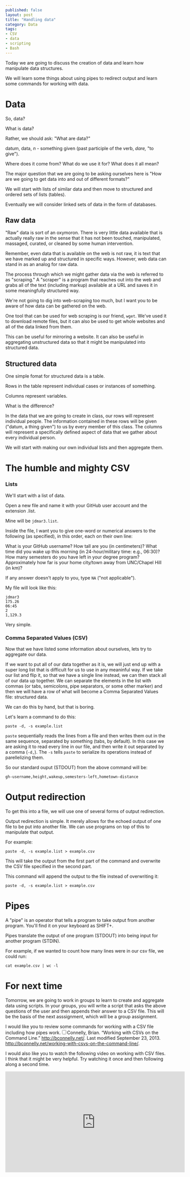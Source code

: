 ```yaml
---
published: false
layout: post
title: "Handling data"
category: Data
tags: 
- CSV
- data
- scripting
- Bash
---
```


<p>Today we are going to discuss the creation of data and learn how manipulate data structures. </p>

<p>We will learn some things about using pipes to redirect output and learn some commands for working with data. 
<excerpt/></p>

<h1 id="data">Data</h1>

<p>So, data? </p>

<p>What is data? </p>

<p>Rather, we should ask: &quot;What are data?&quot; </p>

<p>datum, data, <em>n</em> - something given (past participle of the verb, <em>dare,</em> &quot;to give&quot;).</p>

<p>Where does it come from? What do we use it for? What does it all mean? </p>

<p>The major question that we are going to be asking ourselves here is &quot;How are we going to get data into and out of different formats?&quot; </p>

<p>We will start with lists of similar data and then move to structured and ordered sets of lists (tables). </p>

<p>Eventually we will consider linked sets of data in the form of databases.</p>

<h2 id="raw-data">Raw data</h2>

<p>&quot;Raw&quot; data is sort of an oxymoron. 
There is very little data available that is actually really raw in the sense that it has not been touched, manipulated, massaged, curated, or cleaned by some human intervention. </p>

<p>Remember, even data that is available on the web is not raw, it is text that we have marked up and structured in specific ways. 
However, web data can stand in as an analog for raw data. </p>

<p>The process through which we might gather data via the web is referred to as &quot;scraping.&quot; 
A &quot;scraper&quot; is a program that reaches out into the web and grabs all of the text (including markup) available at a URL and saves it in some meaningfully structured way. </p>

<p>We&#39;re not going to dig into web-scraping too much, but I want you to be aware of how data can be gathered on the web. </p>

<p>One tool that can be used for web scraping is our friend, <code>wget</code>. 
We&#39;ve used it to download remote files, but it can also be used to get whole websites and all of the data linked from them. </p>

<p>This can be useful for mirroring a website. 
It can also be useful in aggregating unstructured data so that it might be manipulated into structured data. </p>

<h2 id="structured-data">Structured data</h2>

<p>One simple fomat for structured data is a table. </p>

<p>Rows in the table represent individual cases or instances of something. </p>

<p>Columns represent variables. </p>

<p>What is the difference? </p>

<p>In the data that we are going to create in class, our rows will represent individual people. 
The information contained in these rows will be given (&quot;datum, a thing given&quot;) to us by every member of this class. 
The columns will represent a specifically defined aspect of data that we gather about every individual person. </p>

<p>We will start with making our own individual lists and then aggregate them. </p>

<h1 id="the-humble-and-mighty-csv">The humble and mighty CSV</h1>

<h3 id="lists">Lists</h3>

<p>We&#39;ll start with a list of data. </p>

<p>Open a new file and name it with your GitHub user account and the extension .list. </p>

<p>Mine will be <code>jdmar3.list</code>. </p>

<p>Inside the file, I want you to give one-word or numerical answers to the following (as specified), in this order, each on their own line:</p>

<p>What is your GitHub username?
How tall are you (in centimeters)?
What time did you wake up this morning (in 24-hour/military time: e.g., 06:30)?
How many semesters do you have left in your degree program? 
Approximately how far is your home city/town away from UNC/Chapel Hill (in km)?</p>

<p>If any answer doesn&#39;t apply to you, type <code>NA</code> (&quot;not applicable&quot;).</p>

<p>My file will look like this:</p>
<div class="highlight"><pre><code class="language-" data-lang="">jdmar3
175.26
06:45
2
1,129.3
</code></pre></div>
<p>Very simple. </p>

<h3 id="comma-separated-values-(csv)">Comma Separated Values (CSV)</h3>

<p>Now that we have listed some information about ourselves, lets try to aggregate our data. </p>

<p>If we want to put all of our data together as it is, we will just end up with a super long list that is difficult for us to use in any meaninful way. 
If we take our list and flip it, so that we have a single line instead, we can then stack all of our data up together. 
We can separate the elements in the list with commas (or tabs, semicolons, pipe separators, or some other marker) and then we will have a row of what will become a Comma Separated Values file: structured data. </p>

<p>We can do this by hand, but that is boring. </p>

<p>Let&#39;s learn a command to do this:</p>

<p><code>paste -d, -s example.list</code> </p>

<p><code>paste</code> sequentially reads the lines from a file and then writes them out in the same sequence, separated by something (tabs, by default). 
In this case we are asking it to read every line in our file, and then write it out separated by a comma (<code>-d,</code>). 
The <code>-s</code> tells <code>paste</code> to serialize its operations instead of parellelizing them. </p>

<p>So our standard ouput (STDOUT) from the above command will be:</p>
<div class="highlight"><pre><code class="language-" data-lang="">gh-username,height,wakeup,semesters-left,hometown-distance
</code></pre></div>
<h1 id="output-redirection">Output redirection</h1>

<p>To get this into a file, we will use one of several forms of output redirection.  </p>

<p>Output redirection is simple. 
It merely allows for the echoed output of one file to be put into another file. 
We can use programs on top of this to manipulate that output. </p>

<p>For example:</p>

<p><code>paste -d, -s example.list &gt; example.csv</code> </p>

<p>This will take the output from the first part of the command and overwrite the CSV file specified in the second part. </p>

<p>This command will append the output to the file instead of overwriting it:</p>

<p><code>paste -d, -s example.list &gt; example.csv</code></p>

<h1 id="pipes">Pipes</h1>

<p>A &quot;pipe&quot; is an operator that tells a program to take output from another program. 
You&#39;ll find it on your keyboard as SHIFT+.</p>

<p>Pipes translate the output of one program (STDOUT) into being input for another program (STDIN). </p>

<p>For example, if we wanted to count how many lines were in our csv file, we could run:</p>

<p><code>cat example.csv | wc -l</code></p>

<h1 id="for-next-time">For next time</h1>

<p>Tomorrow, we are going to work in groups to learn to create and aggregate data using scripts.
In your groups, you will write a script that asks the above questions of the user and then appends their answer to a CSV file. 
This will be the basis of the next asssignment, which will be a group assignment. </p>

<p>I would like you to review some commands for working with a CSV file including how pipes work.<label for='csv' class='margin-toggle sidenote-number'></label><input type='checkbox' id='csv' class='margin-toggle'/><span class='sidenote'>Connelly, Brian. “Working with CSVs on the Command Line.” <a href="http://bconnelly.net/">http://bconnelly.net/</a>. Last modified September 23, 2013. <a href="http://bconnelly.net/working-with-csvs-on-the-command-line/">http://bconnelly.net/working-with-csvs-on-the-command-line/</a>. </span> </p>

<p>I would also like you to watch the following video on working with CSV files. I think that it might be very helpful. Try watching it once and then following along a second time. </p>

<div class="video-container">
  <iframe width="560" height="315" src="https://www.youtube.com/embed/OecFFZpIkDc" frameborder="0" allowfullscreen></iframe>
</div>